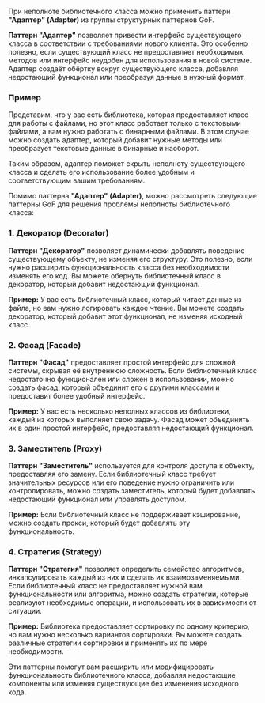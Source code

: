 При неполноте библиотечного класса можно применить паттерн **"Адаптер" (Adapter)** из группы структурных паттернов GoF.

**Паттерн "Адаптер"** позволяет привести интерфейс существующего класса в соответствии с требованиями нового клиента. Это особенно полезно, если существующий класс не предоставляет необходимых методов или интерфейс неудобен для использования в новой системе. Адаптер создаёт обёртку вокруг существующего класса, добавляя недостающий функционал или преобразуя данные в нужный формат.

### Пример

Представим, что у вас есть библиотека, которая предоставляет класс для работы с файлами, но этот класс работает только с текстовыми файлами, а вам нужно работать с бинарными файлами. В этом случае можно создать адаптер, который добавит нужные методы или преобразует текстовые данные в бинарные и наоборот.

Таким образом, адаптер поможет скрыть неполноту существующего класса и сделать его использование более удобным и соответствующим вашим требованиям.

Помимо паттерна **"Адаптер" (Adapter)**, можно рассмотреть следующие паттерны GoF для решения проблемы неполноты библиотечного класса:

### 1. **Декоратор (Decorator)**

**Паттерн "Декоратор"** позволяет динамически добавлять поведение существующему объекту, не изменяя его структуру. Это полезно, если нужно расширить функциональность класса без необходимости изменять его код. Вы можете обернуть библиотечный класс в декоратор, который добавит недостающий функционал.

**Пример:** У вас есть библиотечный класс, который читает данные из файла, но вам нужно логировать каждое чтение. Вы можете создать декоратор, который добавит этот функционал, не изменяя исходный класс.

### 2. **Фасад (Facade)**

**Паттерн "Фасад"** предоставляет простой интерфейс для сложной системы, скрывая её внутреннюю сложность. Если библиотечный класс недостаточно функционален или сложен в использовании, можно создать фасад, который объединит его с другими классами и предоставит более удобный интерфейс.

**Пример:** У вас есть несколько неполных классов из библиотеки, каждый из которых выполняет свою задачу. Фасад может объединить их в один простой интерфейс, предоставляя недостающий функционал.

### 3. **Заместитель (Proxy)**

**Паттерн "Заместитель"** используется для контроля доступа к объекту, предоставляя его замену. Если библиотечный класс требует значительных ресурсов или его поведение нужно ограничить или контролировать, можно создать заместитель, который будет добавлять недостающий функционал или управлять доступом.

**Пример:** Если библиотечный класс не поддерживает кэширование, можно создать прокси, который будет добавлять эту функциональность.

### 4. **Стратегия (Strategy)**

**Паттерн "Стратегия"** позволяет определить семейство алгоритмов, инкапсулировать каждый из них и сделать их взаимозаменяемыми. Если библиотечный класс не предоставляет нужной вам функциональности или алгоритма, можно создать стратегии, которые реализуют необходимые операции, и использовать их в зависимости от ситуации.

**Пример:** Библиотека предоставляет сортировку по одному критерию, но вам нужно несколько вариантов сортировки. Вы можете создать различные стратегии сортировки и применять их по мере необходимости.

Эти паттерны помогут вам расширить или модифицировать функциональность библиотечного класса, добавляя недостающие компоненты или изменяя существующие без изменения исходного кода.